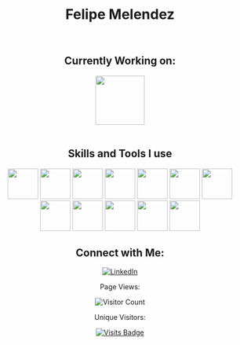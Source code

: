 <div align="center">
<h1>Felipe Melendez</h1>

</br>



## Currently Working on:
<div align="center">
  <a href="https://findtribe.app">
    <img src="https://res.cloudinary.com/findtribe/image/upload/v1702903863/dg9rq7dqpjm3nymmjqc0.png" height=100 width=100> 
  </a>
 </div><br>

## Skills and Tools I use
<img height="62em" src="https://www.vectorlogo.zone/logos/python/python-icon.svg"/>
<img height="62em" src="https://upload.wikimedia.org/wikipedia/commons/1/18/C_Programming_Language.svg"/>
<img height="62em" src="https://www.vectorlogo.zone/logos/typescriptlang/typescriptlang-icon.svg"/>
<img height="62em" src="https://www.vectorlogo.zone/logos/ruby-lang/ruby-lang-icon.svg"/>
<img height="62em" src="https://www.vectorlogo.zone/logos/w3_html5/w3_html5-icon.svg"/>
<img height="62em" src="https://www.vectorlogo.zone/logos/w3_css/w3_css-icon.svg"/>
<img height="62em" src="https://upload.wikimedia.org/wikipedia/commons/4/47/React.svg"/>
<img height="62em" src="https://www.vectorlogo.zone/logos/vuejs/vuejs-icon.svg"/>
<img height="62em" src="https://www.vectorlogo.zone/logos/postgresql/postgresql-icon.svg"/>
<img height="62em" src="https://www.vectorlogo.zone/logos/nodejs/nodejs-ar21.svg"/>
<img height="62em" src="https://user-images.githubusercontent.com/10991489/119416543-285a9800-bcf4-11eb-8755-a9351330ef0d.jpg"/> 
<img height="62em" src="https://www.vectorlogo.zone/logos/github/github-icon.svg"/>

</br>

## Connect with Me:

[<img alt="LinkedIn" src="https://img.shields.io/badge/linkedin%20-%230077B5.svg?&style=for-the-badge&logo=linkedin&logoColor=white"/>][linkedin]

[linkedin]: https://www.linkedin.com/in/felipemelendez/

<p>Page Views:</p>

![Visitor Count](https://profile-counter.glitch.me/{felipemelendez}/count.svg)

<p>Unique Visitors:</p>

[![Visits Badge](https://badges.pufler.dev/visits/felipemelendez/felipemelendez)](https://felipemelendez.com)

</div>




